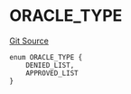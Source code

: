 # ORACLE_TYPE
[Git Source](https://github.com/thrackle-io/rules-engine/blob/eddb7b007d5e1a45b26b48a2e20785ba6487ee41/src/protocol/economic/ruleProcessor/RuleCodeData.sol)


```solidity
enum ORACLE_TYPE {
    DENIED_LIST,
    APPROVED_LIST
}
```

